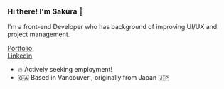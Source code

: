 ### Hi there! I'm Sakura 🌸

I'm a front-end Developer who has background of improving UI/UX and project management.

[Portfolio](https://sakuranishiya.com/)  
[Linkedin](https://www.linkedin.com/in/sakura-nishiya/)  

- 🔥 Actively seeking employment!
- 🇨🇦 Based in Vancouver , originally from Japan 🇯🇵
